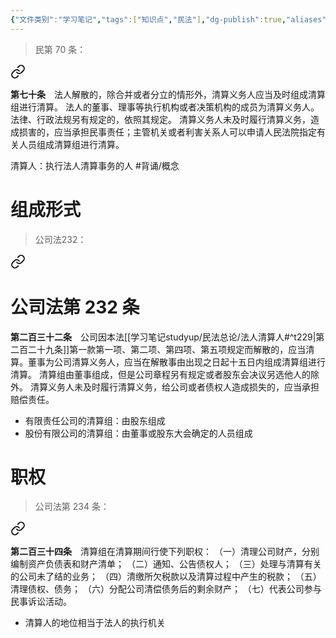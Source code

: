 ```yaml
---
{"文件类别":"学习笔记","tags":["知识点","民法"],"dg-publish":true,"aliases":["清算组"],"permalink":"/学习笔记studyup/民法总论/法人清算人/","dgPassFrontmatter":true,"created":"2024-10-27T14:55:21.574+08:00","updated":"2024-10-27T15:30:12.154+08:00"}
---
```


>民第 70 条：
<div class="transclusion internal-embed is-loaded"><a class="markdown-embed-link" href="/////#t70" aria-label="Open link"><svg xmlns="http://www.w3.org/2000/svg" width="24" height="24" viewBox="0 0 24 24" fill="none" stroke="currentColor" stroke-width="2" stroke-linecap="round" stroke-linejoin="round" class="svg-icon lucide-link"><path d="M10 13a5 5 0 0 0 7.54.54l3-3a5 5 0 0 0-7.07-7.07l-1.72 1.71"></path><path d="M14 11a5 5 0 0 0-7.54-.54l-3 3a5 5 0 0 0 7.07 7.07l1.71-1.71"></path></svg></a><div class="markdown-embed">



**第七十条**　法人解散的，除合并或者分立的情形外，清算义务人应当及时组成清算组进行清算。
法人的董事、理事等执行机构或者决策机构的成员为清算义务人。法律、行政法规另有规定的，依照其规定。
清算义务人未及时履行清算义务，造成损害的，应当承担民事责任；主管机关或者利害关系人可以申请人民法院指定有关人员组成清算组进行清算。 

</div></div>


清算人：执行法人清算事务的人 #背诵/概念 
# 组成形式
> 公司法232： 
<div class="transclusion internal-embed is-loaded"><a class="markdown-embed-link" href="////#t232" aria-label="Open link"><svg xmlns="http://www.w3.org/2000/svg" width="24" height="24" viewBox="0 0 24 24" fill="none" stroke="currentColor" stroke-width="2" stroke-linecap="round" stroke-linejoin="round" class="svg-icon lucide-link"><path d="M10 13a5 5 0 0 0 7.54.54l3-3a5 5 0 0 0-7.07-7.07l-1.72 1.71"></path><path d="M14 11a5 5 0 0 0-7.54-.54l-3 3a5 5 0 0 0 7.07 7.07l1.71-1.71"></path></svg></a><div class="markdown-embed">

<div class="markdown-embed-title">

# 公司法第 232 条

</div>


**第二百三十二条**　公司因本法[[学习笔记studyup/民法总论/法人清算人#^t229\|第二百二十九条]]第一款第一项、第二项、第四项、第五项规定而解散的，应当清算。董事为公司清算义务人，应当在解散事由出现之日起十五日内组成清算组进行清算。
清算组由董事组成，但是公司章程另有规定或者股东会决议另选他人的除外。
清算义务人未及时履行清算义务，给公司或者债权人造成损失的，应当承担赔偿责任。 

</div></div>

- 有限责任公司的清算组：由股东组成
- 股份有限公司的清算组：由董事或股东大会确定的人员组成
# 职权
>公司法第 234 条：
<div class="transclusion internal-embed is-loaded"><a class="markdown-embed-link" href="////#t234" aria-label="Open link"><svg xmlns="http://www.w3.org/2000/svg" width="24" height="24" viewBox="0 0 24 24" fill="none" stroke="currentColor" stroke-width="2" stroke-linecap="round" stroke-linejoin="round" class="svg-icon lucide-link"><path d="M10 13a5 5 0 0 0 7.54.54l3-3a5 5 0 0 0-7.07-7.07l-1.72 1.71"></path><path d="M14 11a5 5 0 0 0-7.54-.54l-3 3a5 5 0 0 0 7.07 7.07l1.71-1.71"></path></svg></a><div class="markdown-embed">



**第二百三十四条**　清算组在清算期间行使下列职权：
（一）清理公司财产，分别编制资产负债表和财产清单；
（二）通知、公告债权人；
（三）处理与清算有关的公司未了结的业务；
（四）清缴所欠税款以及清算过程中产生的税款；
（五）清理债权、债务；
（六）分配公司清偿债务后的剩余财产；
（七）代表公司参与民事诉讼活动。 

</div></div>



- 清算人的地位相当于法人的执行机关